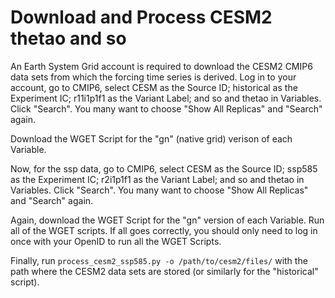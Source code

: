 Download and Process CESM2 thetao and so
========================================

An Earth System Grid account is required to download the CESM2
CMIP6 data sets from which the forcing time series is derived.  Log
in to your account, go to CMIP6, select CESM as the
Source ID; historical as the Experiment IC; r11i1p1f1 as
the Variant Label; and so and thetao in Variables.  Click "Search".  You many
want to choose "Show All Replicas" and "Search" again.

Download the WGET Script for the "gn" (native grid) verison of  each Variable.

Now, for the ssp data, go to CMIP6, select CESM as the
Source ID; ssp585 as the Experiment IC; r2i1p1f1 as
the Variant Label; and so and thetao in Variables.  Click "Search".  You many
want to choose "Show All Replicas" and "Search" again.

Again, download the WGET Script for the "gn" version of each Variable.  Run all
of the WGET scripts. If all goes correctly, you should only need to log in once
with your OpenID to run all the WGET Scripts.

Finally, run `process_cesm2_ssp585.py -o /path/to/cesm2/files/` with the
path where the CESM2 data sets are stored (or similarly for the "historical"
script).

